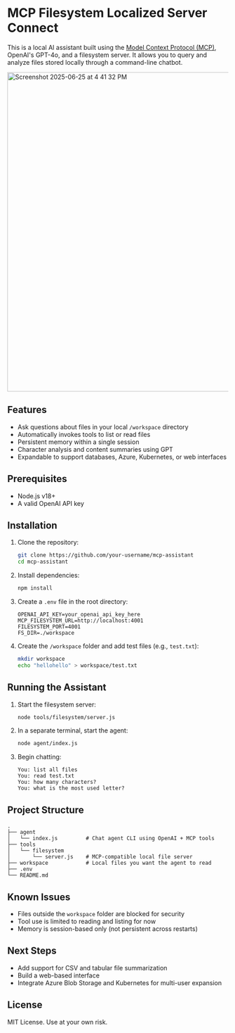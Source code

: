 # MCP Filesystem Localized Server Connect

This is a local AI assistant built using the [Model Context Protocol (MCP)](https://github.com/modelcontextprotocol/servers), OpenAI's GPT-4o, and a filesystem server. It allows you to query and analyze files stored locally through a command-line chatbot.

<img width="726" alt="Screenshot 2025-06-25 at 4 41 32 PM" src="https://github.com/user-attachments/assets/610e074e-aecc-4281-97c5-360ad84d0546" />


## Features

- Ask questions about files in your local `/workspace` directory
- Automatically invokes tools to list or read files
- Persistent memory within a single session
- Character analysis and content summaries using GPT
- Expandable to support databases, Azure, Kubernetes, or web interfaces

## Prerequisites

- Node.js v18+
- A valid OpenAI API key

## Installation

1. Clone the repository:

   ```bash
   git clone https://github.com/your-username/mcp-assistant
   cd mcp-assistant
   ```

2. Install dependencies:

   ```bash
   npm install
   ```

3. Create a `.env` file in the root directory:

   ```env
   OPENAI_API_KEY=your_openai_api_key_here
   MCP_FILESYSTEM_URL=http://localhost:4001
   FILESYSTEM_PORT=4001
   FS_DIR=./workspace
   ```

4. Create the `/workspace` folder and add test files (e.g., `test.txt`):

   ```bash
   mkdir workspace
   echo "hellohello" > workspace/test.txt
   ```

## Running the Assistant

1. Start the filesystem server:

   ```bash
   node tools/filesystem/server.js
   ```

2. In a separate terminal, start the agent:

   ```bash
   node agent/index.js
   ```

3. Begin chatting:

   ```
   You: list all files
   You: read test.txt
   You: how many characters?
   You: what is the most used letter?
   ```

## Project Structure

```
.
├── agent
│   └── index.js         # Chat agent CLI using OpenAI + MCP tools
├── tools
│   └── filesystem
│       └── server.js    # MCP-compatible local file server
├── workspace            # Local files you want the agent to read
├── .env
└── README.md
```

## Known Issues

- Files outside the `workspace` folder are blocked for security
- Tool use is limited to reading and listing for now
- Memory is session-based only (not persistent across restarts)

## Next Steps

- Add support for CSV and tabular file summarization
- Build a web-based interface
- Integrate Azure Blob Storage and Kubernetes for multi-user expansion

## License

MIT License. Use at your own risk.
